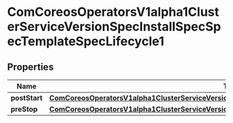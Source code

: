 
# ComCoreosOperatorsV1alpha1ClusterServiceVersionSpecInstallSpecSpecTemplateSpecLifecycle1

## Properties
Name | Type | Description | Notes
------------ | ------------- | ------------- | -------------
**postStart** | [**ComCoreosOperatorsV1alpha1ClusterServiceVersionSpecInstallSpecSpecTemplateSpecLifecyclePostStart**](ComCoreosOperatorsV1alpha1ClusterServiceVersionSpecInstallSpecSpecTemplateSpecLifecyclePostStart.md) |  |  [optional]
**preStop** | [**ComCoreosOperatorsV1alpha1ClusterServiceVersionSpecInstallSpecSpecTemplateSpecLifecyclePreStop**](ComCoreosOperatorsV1alpha1ClusterServiceVersionSpecInstallSpecSpecTemplateSpecLifecyclePreStop.md) |  |  [optional]



